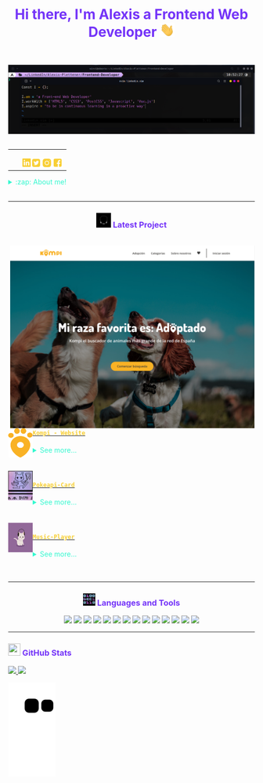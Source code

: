
<h1 align="center" style='color:#7434F8'>Hi there, I'm Alexis a Frontend Web Developer  <img src="./src/wave.gif" width="30px"></h1>
</br>

[![Alexis Linkedin](src/linkedin.png)][linkedin]
<table align="right">
<tr>
<td>

[<img align="left" style='margin:2.1px 0 0 22px' alt="@alexxispn | Linkedin" width="17px" src="./src/icono_linkedin.png" />][linkedin]
[<img align="left" alt="@alexxispn| Twitter" width="22px" src="./src/icono_twitter.png" />][twitter]
[<img align="left" alt="@alexxispn | Instagram" width="22px" src="./src/icono_instagram.png" />][instagram]
[<img align="left" alt="alexxispn | Facebook" width="22px" src="./src/icono_facebook.png" />][facebook]


</td>
</tr>
</table>

<details>
  <summary style='color: #34F8CF'>:zap: About me!</summary>

### I am currently developing my skills as a programmer by applying them to real-life projects with a scrum methodology. 💻!!
- 👾  Passion for innovation
- 🗒  A believer in learning by doing
- 🤓  Always in search of improving my interpersonal skills.
</details>

<br />

---

<h3 align="center" style='color:#7434F8' ><img src="./src/cabeza.GIF" width="30px" height="30px"> Latest Project</h3>
<br>

<tr>
<img align="right" alt=yomero" width="500px"  src="./src/kompi.png">
<td>

[<img align="left" alt="Kompi web" width="50px" height="60px" src="./src/Icono_logo.svg" />][kompi]

</td>
<td > <h4 align="left"> <a href="https://adoptaunkompi.com" target="_blank"><code style='color:#F8CF34'>Kompi - Website</code></a> </h4>
  <details>
    <summary style='color: #34F8CF'>See more...</summary>

    A website where you can find your pet for adoption.
    HTML5, CSS3, JS, Vue3.

  </details> </td>
</tr>
<br><br>
<tr>
<td>

<img align="left" alt="pokemon card" width="50px" height="60px" src="./src/mew.gif" />

</td>
<td> <h4 align="left"> <a href="https://github.com/alexxispn/pokeapi-card" target="_blank"><code style='color:#F8CF34'>Pokeapi-Card</code></a> </h4>
  <details>
    <summary style='color: #34F8CF'>See more...</summary>

    A card with the stats of all pokemon from kanto.
    HTML5, CSS3, JS.

  </details> </td>
</tr>
<br><br>
<tr>
<td>

<img align="left" alt="Music Player" width="50px" height="60px" src="./src/cat-music.gif" />

</td>
<td> <h4 align="left"> <a href="https://github.com/alexxispn/music-player" target="_blank"><code style='color:#F8CF34'>Music-Player</code></a> </h4>
  <details>
    <summary style='color: #34F8CF'>See more...</summary>

    A music player.
    HTML5, CSS3, JS.

  </details> </td>
</tr>



<br />
<br />

---

<h3 align="center" style='color:#7434F8'><img src="./src/0101.GIF" width="25px" height="25px"> Languages and Tools</h3>
<p align="center">
    <img src="https://img.shields.io/badge/-linux-F8CF34?logo=linux&logoColor=black&style=for-the-badge"/>
    <img src="https://img.shields.io/badge/-html5-F8CF34?logo=html5&logoColor=black&style=for-the-badge"/>
    <img src="https://img.shields.io/badge/-CSS3-F8CF34?logo=CSS3&logoColor=black&style=for-the-badge"/>
    <img src="https://img.shields.io/badge/-JavaScript-F8CF34?logo=JavaScript&logoColor=black&style=for-the-badge"/>
    <img src="https://img.shields.io/badge/-Vue.js-F8CF34?logo=Vue.js&logoColor=black&style=for-the-badge"/>
    <img src="https://img.shields.io/badge/-Git-F8CF34?logo=Git&logoColor=black&style=for-the-badge"/>
    <img src="https://img.shields.io/badge/-PostCSS-F8CF34?logo=PostCSS&logoColor=black&style=for-the-badge"/>
    <img src="https://img.shields.io/badge/-Netlify-F8CF34?logo=Netlify&logoColor=black&style=for-the-badge"/>
    <img src="https://img.shields.io/badge/-Bash-F8CF34?logo=GNU%20Bash&logoColor=black&style=for-the-badge"/>
    <img src="https://img.shields.io/badge/-Azure-F8CF34?logo=Microsoft%20Azure&logoColor=black&style=for-the-badge"/>
    <img src="https://img.shields.io/badge/-Google%20Cloud-F8CF34?logo=Google%20Cloud&logoColor=black&style=for-the-badge"/>
    <img src="https://img.shields.io/badge/-Vim-F8CF34?logo=Vim&logoColor=black&style=for-the-badge"/>
    <img src="https://img.shields.io/badge/-Google%20Analytics-F8CF34?logo=Google%20Analytics&logoColor=black&style=for-the-badge"/>
    <img src="https://img.shields.io/badge/-Firebase-F8CF34?logo=Firebase&logoColor=black&style=for-the-badge"/>



</p>

---

<h3 align="left" style='color:#7434F8'><img src="./src/estadistica2.gif" width="25px" height="25px"> GitHub Stats</h3>

<div>
  <a href="https://github.com/alexxispn">
  <img height="180em" src="https://github-readme-stats.vercel.app/api?username=alexxispn&show_icons=true&theme=radical&include_all_commits=true&count_private=true"/>
  <img height="180em" src="https://github-readme-stats.vercel.app/api/top-langs/?username=alexxispn&layout=compact&langs_count=7&theme=radical"/>
</div>

![Snake animation](https://github.com/alexxispn/alexxispn/blob/output/github-contribution-grid-snake.svg)



[twitter]: https://twitter.com/alexxispn
[instagram]: https://www.instagram.com/alexxispn
[facebook]: https://www.facebook.com/alexisplettenern/
[linkedin]: https://www.linkedin.com/in/alexis-plettener-nguyen/
<!-- [youtube]: https://www.youtube.com/c/alexxispn -->
<!-- [reddit]:https://www.reddit.com/user/alexxispn -->

[kompi]: https://adoptaunkompi.com/
